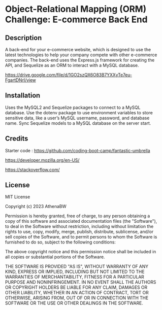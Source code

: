 # Object-Relational Mapping (ORM) Challenge: E-commerce Back End

## Description

A back-end for your e-commerce website, which is designed to use the latest technologies to help your company compete with other e-commerce companies. The back-end uses the Express.js framework for creating the API, and Sequelize as an ORM to interact with a MySQL database.

https://drive.google.com/file/d/1GO2szQX6O83B7YXXyTe7eu-FgartDNrI/view




## Installation

Uses the MySQL2 and Sequelize packages to connect to a MySQL database.
Use the dotenv package to use environment variables to store sensitive data, like a user’s MySQL username, password, and database name. Sync Sequelize models to a MySQL database on the server start.
## Credits
Starter code : https://github.com/coding-boot-camp/fantastic-umbrella 

https://developer.mozilla.org/en-US/

https://stackoverflow.com/

## License

MIT License

Copyright (c) 2023 AthenaBW

Permission is hereby granted, free of charge, to any person obtaining a copy
of this software and associated documentation files (the "Software"), to deal
in the Software without restriction, including without limitation the rights
to use, copy, modify, merge, publish, distribute, sublicense, and/or sell
copies of the Software, and to permit persons to whom the Software is
furnished to do so, subject to the following conditions:

The above copyright notice and this permission notice shall be included in all
copies or substantial portions of the Software.

THE SOFTWARE IS PROVIDED "AS IS", WITHOUT WARRANTY OF ANY KIND, EXPRESS OR
IMPLIED, INCLUDING BUT NOT LIMITED TO THE WARRANTIES OF MERCHANTABILITY,
FITNESS FOR A PARTICULAR PURPOSE AND NONINFRINGEMENT. IN NO EVENT SHALL THE
AUTHORS OR COPYRIGHT HOLDERS BE LIABLE FOR ANY CLAIM, DAMAGES OR OTHER
LIABILITY, WHETHER IN AN ACTION OF CONTRACT, TORT OR OTHERWISE, ARISING FROM,
OUT OF OR IN CONNECTION WITH THE SOFTWARE OR THE USE OR OTHER DEALINGS IN THE
SOFTWARE.

